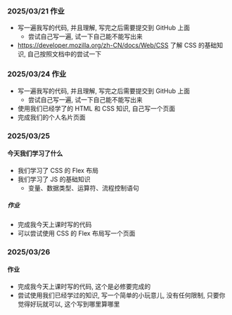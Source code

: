 ### 2025/03/21 作业

- 写一遍我写的代码, 并且理解, 写完之后需要提交到 GitHub 上面
    - 尝试自己写一遍, 试一下自己能不能写出来
- https://developer.mozilla.org/zh-CN/docs/Web/CSS 了解 CSS 的基础知识, 自己按照文档中的尝试一下

### 2025/03/24 作业

- 写一遍我写的代码, 并且理解, 写完之后需要提交到 GitHub 上面
    - 尝试自己写一遍, 试一下自己能不能写出来
- 使用我们已经学了的 HTML 和 CSS 知识, 自己写一个页面
- 完成我们的个人名片页面

### 2025/03/25

#### 今天我们学习了什么

- 我们学习了 CSS 的 Flex 布局
- 我们学习了 JS 的基础知识
    - 变量、数据类型、运算符、流程控制语句

##### 作业

- 完成我今天上课时写的代码
- 可以尝试使用 CSS 的 Flex 布局写一个页面

### 2025/03/26

#### 作业

- 完成我今天上课时写的代码, 这个是必修要完成的
- 尝试使用我们已经学过的知识, 写一个简单的小玩意儿, 没有任何限制, 只要你觉得好玩就可以, 这个写到哪里算哪里
